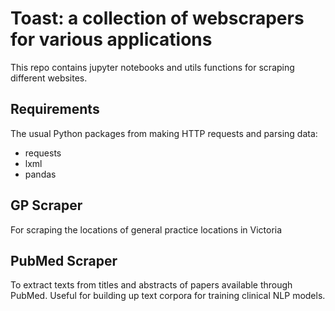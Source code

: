 # Toast: a collection of webscrapers for various applications

This repo contains jupyter notebooks and utils functions for scraping different websites.

## Requirements

The usual Python packages from making HTTP requests and parsing data:

- requests
- lxml
- pandas

## GP Scraper
For scraping the locations of general practice locations in Victoria

## PubMed Scraper
To extract texts from titles and abstracts of papers available through PubMed. Useful for building up text corpora for training clinical NLP models.